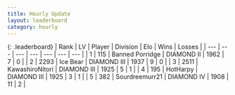 ```yaml
---
title: Hourly Update
layout: leaderboard
category: hourly
---
```


{: .leaderboard}
| Rank | LV | Player | Division | Elo | Wins | Losses |
| --- | --- | --- | --- | --- | --- | --- |
| <span data-change="1">1</span> | 115 | <span title="ID: 659170">Banned Porridge</span> | DIAMOND II | <span data-change="42">1962</span> | <span data-change="4">7</span> | <span data-change="0">0</span> |
| <span data-change="2">2</span> | 2293 | <span title="ID: 417840">Ice Bear</span> | DIAMOND III | <span data-change="41">1937</span> | <span data-change="3">9</span> | <span data-change="0">0</span> |
| <span data-change="-">3</span> | 2511 | <span title="ID: 164871">KawashiroNitori</span> | DIAMOND III | <span data-change="-">1925</span> | <span data-change="-">5</span> | <span data-change="-">1</span> |
| <span data-change="-3">4</span> | 195 | <span title="ID: 623829">HotHarpy</span> | DIAMOND III | <span data-change="0">1925</span> | <span data-change="0">3</span> | <span data-change="0">1</span> |
| <span data-change="-2">5</span> | 382 | <span title="ID: 633686">Sourdreemurr21</span> | DIAMOND IV | <span data-change="0">1908</span> | <span data-change="0">11</span> | <span data-change="0">2</span> |